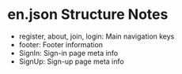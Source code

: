 # en.json Structure Notes
- register, about, join, login: Main navigation keys
- footer: Footer information
- SignIn: Sign-in page meta info
- SignUp: Sign-up page meta info
